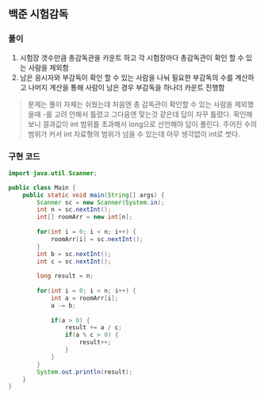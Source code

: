 ## 백준 시험감독

### 풀이 
1. 시험장 갯수만큼 총감독관을 카운트 하고 각 시험장마다 총감독관이 확인 할 수 있는 사람을 제외함
2. 남은 응시자와 부감독이 확인 할 수 있는 사람을 나눠 필요한 부감독의 수를 계산하고 나머지 계산을 통해 사람이 남은 경우 부감독을 하나더 카운트 진행함

>문제는 풀이 자체는 쉬웠는데 처음엔 총 감독관이 확인할 수 있는 사람을 제외했을때 -를 고려 안해서 틀렸고 그다음엔 맞는것 같은데 답이 자꾸 틀렸다. 확인해보니 결과값이 int 범위를 초과해서 long으로 선언해야 답이 풀린다. 주어진 수의 범위가 커서 int 자료형의 범위가 넘을 수 있는데 아무 생각없이 int로 썻다.

### 구현 코드
```java
import java.util.Scanner;

public class Main {
    public static void main(String[] args) {
        Scanner sc = new Scanner(System.in);
        int n = sc.nextInt();
        int[] roomArr = new int[n];
        
        for(int i = 0; i < n; i++) {
            roomArr[i] = sc.nextInt();
        }
        int b = sc.nextInt();
        int c = sc.nextInt();
        
        long result = n;
        
        for(int i = 0; i < n; i++) {
            int a = roomArr[i];
            a -= b;
            
            if(a > 0) {
                result += a / c;
                if(a % c > 0) {
                    result++;
                }
            }         
        }
        System.out.println(result);
    }
}
```
